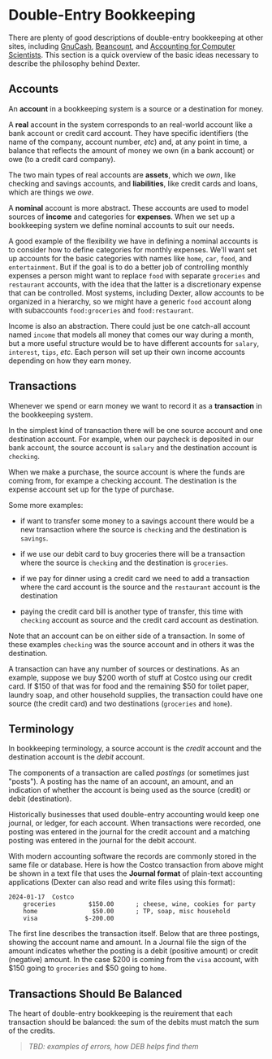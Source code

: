 # Double-Entry Bookkeeping

There are plenty of good descriptions of double-entry bookkeeping at other sites, including [GnuCash](https://gnucash.org/viewdoc.phtml?rev=5&lang=C&doc=guide), [Beancount](https://beancount.github.io/docs/the_double_entry_counting_method.html), and  [Accounting for Computer Scientists](https://martin.kleppmann.com/2011/03/07/accounting-for-computer-scientists.html).
This section is a quick overview of the basic ideas necessary to describe the philosophy behind Dexter.

## Accounts

An __account__ in a bookkeeping system is a source or a destination for money.

A __real__ account in the system corresponds to an real-world account like a bank account or credit card account.
They have specific identifiers (the name of the company, account number, _etc_) and, at any point in time, a balance that reflects the amount of money we own (in a bank account) or owe (to a credit card company).

The two main types of real accounts are __assets__, which we _own_, like checking and savings accounts, and __liabilities__, like credit cards and loans, which are things we _owe_.

A __nominal__ account is more abstract.
These accounts are used to model sources of __income__ and categories for __expenses__.
When we set up a bookkeeping system we define nominal accounts to suit our needs.

A good example of the flexibility we have in defining a nominal accounts is to consider how to define categories for monthly expenses.
We'll want set up accounts for the basic categories with names like `home`, `car`, `food`, and `entertainment`.
But if the goal is to do a better job of controlling monthly expenses a person might want to replace `food` with separate `groceries` and `restaurant` accounts, with the idea that the latter is a discretionary expense that can be controlled.
Most systems, including Dexter, allow accounts to be organized in a hierarchy, so we might have a generic `food` account along with subaccounts `food:groceries` and `food:restaurant`.

Income is also an abstraction.
There could just be one catch-all account named `income` that models all money that comes our way during a month, but a more useful structure would be to have different accounts for `salary`, `interest`, `tips`, _etc_.
Each person will set up their own income accounts depending on how they earn money.

## Transactions

Whenever we spend or earn money we want to record it as a __transaction__ in the bookkeeping system.

In the simplest kind of transaction there will be one source account and one destination account.
For example, when our paycheck is deposited in our bank account, the source account is `salary` and the destination account is `checking`.

When we make a purchase, the source account is where the funds are coming from, for exampe a checking account.
The destination is the expense account set up for the type of purchase.

Some more examples:

* if want to transfer some money to a savings account there would be a new transaction where the source is `checking` and the destination is `savings`.

* if we use our debit card to buy groceries there will be a transaction where the source is `checking` and the destination is `groceries`.

* if we pay for dinner using a credit card we need to add a transaction where the card account is the source and the `restaurant` account is the destination

* paying the credit card bill is another type of transfer, this time with `checking` account as source and the credit card account as destination.

Note that an account can be on either side of a transaction.
In some of these examples `checking` was the source account and in others it was the destination.

A transaction can have any number of sources or destinations.
As an example, suppose we buy $200 worth of stuff at Costco using our credit card.
If $150 of that was for food and the remaining $50 for toilet paper, laundry soap, and other household supplies, the transaction could have one source (the credit card) and two destinations (`groceries` and `home`).

## Terminology

In bookkeeping terminology, a source account is the _credit_ account and the destination account is the _debit_ account.

The components of a transaction are called _postings_ (or sometimes just "posts").
A posting has the name of an account, an amount, and an indication of whether the account is being used as the source (credit) or debit (destination).

Historically businesses that used double-entry accounting would keep one journal, or ledger, for each account.
When transactions were recorded, one posting was entered in the journal for the credit account and a matching posting was entered in the journal for the debit account.

With modern accounting software the records are commonly stored in the same file or database.
Here is how the Costco transaction from above might be shown in a text file that uses the **Journal format** of plain-text accounting applications (Dexter can also read and write files using this format):

```
2024-01-17  Costco
    groceries         $150.00      ; cheese, wine, cookies for party
    home               $50.00      ; TP, soap, misc household
    visa             $-200.00
```

The first line describes the transaction itself.
Below that are three postings, showing the account name and amount.
In a Journal file the sign of the amount indicates whether the posting is a debit (positive amount) or credit (negative) amount.
In the case $200 is coming from the `visa` account, with $150 going to `groceries` and $50 going to `home`.

## Transactions Should Be Balanced

The heart of double-entry bookkeeping is the reuirement that each transaction should be balanced:  the sum of the debits must match the sum of the credits.

> _TBD: examples of errors, how DEB helps find them_


